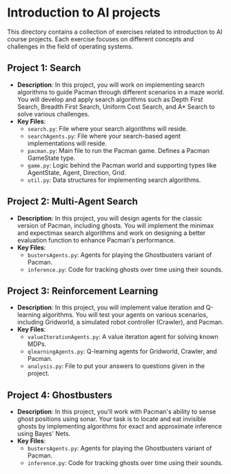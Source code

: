 # Introduction to AI projects

This directory contains a collection of exercises related to introduction to AI course projects. Each exercise focuses on different concepts and challenges in the field of operating systems.

## Project 1: Search

- **Description**: In this project, you will work on implementing search algorithms to guide Pacman through different scenarios in a maze world. You will develop and apply search algorithms such as Depth First Search, Breadth First Search, Uniform Cost Search, and A* Search to solve various challenges.
- **Key Files**:
  - `search.py`: File where your search algorithms will reside.
  - `searchAgents.py`: File where your search-based agent implementations will reside.
  - `pacman.py`: Main file to run the Pacman game. Defines a Pacman GameState type.
  - `game.py`: Logic behind the Pacman world and supporting types like AgentState, Agent, Direction, Grid.
  - `util.py`: Data structures for implementing search algorithms.

## Project 2: Multi-Agent Search

- **Description**: In this project, you will design agents for the classic version of Pacman, including ghosts. You will implement the minimax and expectimax search algorithms and work on designing a better evaluation function to enhance Pacman's performance.
- **Key Files**:
  - `bustersAgents.py`: Agents for playing the Ghostbusters variant of Pacman.
  - `inference.py`: Code for tracking ghosts over time using their sounds.

## Project 3: Reinforcement Learning
- **Description**: In this project, you will implement value iteration and Q-learning algorithms. You will test your agents on various scenarios, including Gridworld, a simulated robot controller (Crawler), and Pacman.
- **Key Files**:
  - `valueIterationAgents.py`: A value iteration agent for solving known MDPs.
  - `qlearningAgents.py`: Q-learning agents for Gridworld, Crawler, and Pacman.
  - `analysis.py`: File to put your answers to questions given in the project.

## Project 4: Ghostbusters
- **Description**: In this project, you'll work with Pacman's ability to sense ghost positions using sonar. Your task is to locate and eat invisible ghosts by implementing algorithms for exact and approximate inference using Bayes' Nets.
- **Key Files**:
  - `bustersAgents.py`: Agents for playing the Ghostbusters variant of Pacman.
  - `inference.py`: Code for tracking ghosts over time using their sounds.
